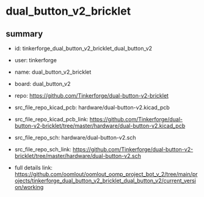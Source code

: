 # dual_button_v2_bricklet
 
## summary 
* id: tinkerforge_dual_button_v2_bricklet_dual_button_v2
* user: tinkerforge
* name: dual_button_v2_bricklet
* board: dual_button_v2
* repo: https://github.com/Tinkerforge/dual-button-v2-bricklet
* src_file_repo_kicad_pcb: hardware/dual-button-v2.kicad_pcb
* src_file_repo_kicad_pcb_link: https://github.com/Tinkerforge/dual-button-v2-bricklet/tree/master/hardware/dual-button-v2.kicad_pcb


* src_file_repo_sch: hardware/dual-button-v2.sch
* src_file_repo_sch_link: https://github.com/Tinkerforge/dual-button-v2-bricklet/tree/master/hardware/dual-button-v2.sch
* full details link: https://github.com/oomlout/oomlout_oomp_project_bot_v_2/tree/main/projects/tinkerforge_dual_button_v2_bricklet_dual_button_v2/current_version/working  







